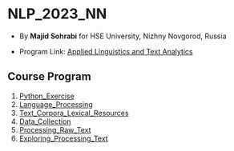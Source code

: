 # NLP_2023_NN

- By **Majid Sohrabi** for HSE University, Nizhny Novgorod, Russia

- Program Link: [Applied Linguistics and Text Analytics](https://nnov.hse.ru/en/ma/appling/)

## Course Program

  1. [Python_Exercise](Week_1/Python_Exercise.ipynb)
  2. [Language_Processing](Week_2/Week02_language_processing_(NN).ipynb)
  3. [Text_Corpora_Lexical_Resources](Week_3/Week_3_Corpora_Lexical_Resources.ipynb)
  4. [Data_Collection](Week_4/Week_4.1_Data_Collection.ipynb)
  5. [Processing_Raw_Text](Week_4/Week_4.2_Processing_Raw_Text.ipynb)
  6. [Exploring_Processing_Text](Week_5/Week_5_Exploring_Processing_Text.ipynb)
